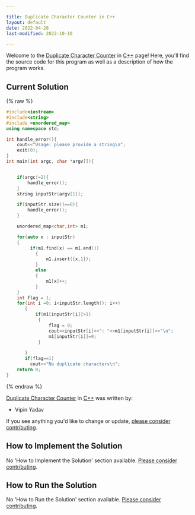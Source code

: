 ```yaml
---

title: Duplicate Character Counter in C++
layout: default
date: 2022-04-28
last-modified: 2022-10-10

---
```


Welcome to the [Duplicate Character Counter](https://sampleprograms.io/projects/duplicate-character-counter) in [C++](https://sampleprograms.io/languages/c-plus-plus) page! Here, you'll find the source code for this program as well as a description of how the program works.

## Current Solution

{% raw %}

```c++
#include<iostream>
#include<string>
#include <unordered_map>
using namespace std;

int handle_error(){
    cout<<"Usage: please provide a string\n";
    exit(0);
}
int main(int argc, char *argv[]){


    if(argc!=2){
        handle_error();
    }
    string inputStr(argv[1]);

    if(inputStr.size()==0){
        handle_error();
    }

    unordered_map<char,int> m1;

    for(auto x : inputStr)
    {
         if(m1.find(x) == m1.end())
           {
               m1.insert({x,1});
           }
           else
           {
               m1[x]++;
           }
    }
    int flag = 1;
    for(int i =0; i<inputStr.length(); i++)
       {
           if(m1[inputStr[i]]>1)
            {
                flag = 0;
                cout<<inputStr[i]<<": "<<m1[inputStr[i]]<<"\n";
                m1[inputStr[i]]=0;
            }
            
       }
       if(flag==1)
         cout<<"No duplicate characters\n";
	return 0;
}
```

{% endraw %}

[Duplicate Character Counter](https://sampleprograms.io/projects/duplicate-character-counter) in [C++](https://sampleprograms.io/languages/c-plus-plus) was written by:

- Vipin Yadav

If you see anything you'd like to change or update, [please consider contributing](https://github.com/TheRenegadeCoder/sample-programs).

## How to Implement the Solution

No 'How to Implement the Solution' section available. [Please consider contributing](https://github.com/TheRenegadeCoder/sample-programs-website).

## How to Run the Solution

No 'How to Run the Solution' section available. [Please consider contributing](https://github.com/TheRenegadeCoder/sample-programs-website).
